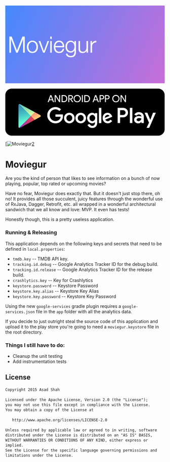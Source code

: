 [![Moviegur](art/feature-graphic.jpg)][1]

[![Download](art/google-play-badge.png)][1]

[![Moviegur]()[2]

# Moviegur

Are you the kind of person that likes to see information on a bunch of now playing, popular, top
rated or upcoming movies?

Have no fear, Moviegur does exactly that. But it doesn't just stop there, oh no! It provides all
those succulent, juicy features through the wonderful use of RxJava, Dagger, Retrofit, etc. all
wrapped in a wonderful architectural sandwich that we all know and love: MVP. It even has tests!

Honestly though, this is a pretty useless application.

### Running & Releasing

This application depends on the following keys and secrets that need to be defined in `local.properties`:

- `tmdb.key` -- TMDB API key.
- `tracking.id.debug` -- Google Analytics Tracker ID for the debug build.
- `tracking.id.release` -- Google Analytics Tracker ID for the release build.
- `crashlytics.key` -- Key for Crashlytics
- `keystore.password` -- Keystore Password
- `keystore.key.alias` -- Keystore Key Alias
- `keystore.key.password` -- Keystore Key Password

Using the new `google-services` gradle plugin requires a `google-services.json` file in the `app` 
folder with all the analytics data. 

If you decide to just outright steal the source code of this application and upload it to the play 
store you're going to need a `moviegur.keystore` file in the root directory.

### Things I still have to do:

- Cleanup the unit testing
- Add instrumentation tests

License
-------

    Copyright 2015 Asad Shah

    Licensed under the Apache License, Version 2.0 (the "License");
    you may not use this file except in compliance with the License.
    You may obtain a copy of the License at

       http://www.apache.org/licenses/LICENSE-2.0

    Unless required by applicable law or agreed to in writing, software
    distributed under the License is distributed on an "AS IS" BASIS,
    WITHOUT WARRANTIES OR CONDITIONS OF ANY KIND, either express or implied.
    See the License for the specific language governing permissions and
    limitations under the License.


 [1]: https://play.google.com/store/apps/details?id=com.asadmshah.moviegur
 [2]: https://fat.gfycat.com/OblongMatureBufflehead.webm